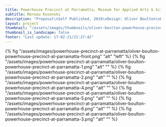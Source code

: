 ```yaml
---
title: Powerhouse Precinct at Parramatta, Museum for Applied Arts & Sciences
subtitle: Moreau Kusonoki 
description: "Proposal\nSelf Published, 2019\nDesign: Oliver Boulton\nEditors: Nicolas Moreau, Hiroko Kusunoki\nEdition of 10, softback, 60pp.\nDigital, pamphlet stitched, 210 × 297mm"
layout: project
thumbnail: "/assets/images/thumbnails/oliver-boulton-powerhouse-precinct-at-parramatta-front.png"
thumbnail_is_landscape: false
footer: "Last update: 17-02-21/21:27:42"
---
```

{% fig "/assets/images/powerhouse-precinct-at-parramatta/oliver-boulton-powerhouse-precinct-at-parramatta-front.png" "alt" "left" %}
{% fig "/assets/images/powerhouse-precinct-at-parramatta/oliver-boulton-powerhouse-precinct-at-parramatta-1.png" "alt" "" %}
{% fig "/assets/images/powerhouse-precinct-at-parramatta/oliver-boulton-powerhouse-precinct-at-parramatta-2.png" "alt" "" %}
{% fig "/assets/images/powerhouse-precinct-at-parramatta/oliver-boulton-powerhouse-precinct-at-parramatta-4.png" "alt" "" %}
{% fig "/assets/images/powerhouse-precinct-at-parramatta/oliver-boulton-powerhouse-precinct-at-parramatta-5.png" "alt" "" %}
{% fig "/assets/images/powerhouse-precinct-at-parramatta/oliver-boulton-powerhouse-precinct-at-parramatta-6.png" "alt" "" %}
{% fig "/assets/images/powerhouse-precinct-at-parramatta/oliver-boulton-powerhouse-precinct-at-parramatta-3.png" "alt" "" %}